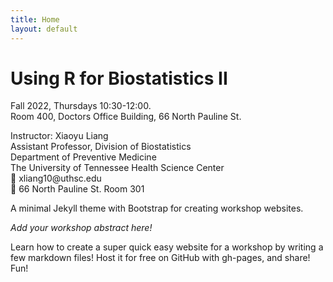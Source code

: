 ```yaml
---
title: Home
layout: default
---
```


# Using R for Biostatistics II

<p>
    Fall 2022, Thursdays 10:30-12:00.
    <br>
    Room 400, Doctors Office Building, 66 North Pauline St. 
</p>

<p class="address">
    Instructor: Xiaoyu Liang
    <br>
    Assistant Professor, Division of Biostatistics
    <br>
    Department of Preventive Medicine 
    <br>
    The University of Tennessee Health Science Center
    <br>
    📧 xliang10@uthsc.edu
    <br>
    💼 66 North Pauline St. Room 301
</p>

<!--{% include figure.html img="uidaho-workshop.jpg" alt="intro image here" caption="Library workshop" width="75%" %}-->

A minimal Jekyll theme with Bootstrap for creating workshop websites.

*Add your workshop abstract here!*

Learn how to create a super quick easy website for a workshop by writing a few markdown files! 
Host it for free on GitHub with gh-pages, and share!
Fun!

<!--*See also:* [workshop-template](https://evanwill.github.io/workshop-template/), original minimal version.-->

<!--{% include toc.html %}-->

<!--Hosted by [University of Idaho Library](http://www.lib.uidaho.edu/), {{ site.pub_year }}.-->

<!-- ------ -->

<!--{% include template/credits.html %}-->
